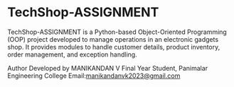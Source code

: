 # TechShop-ASSIGNMENT

TechShop-ASSIGNMENT is a Python-based Object-Oriented Programming (OOP) project developed to manage operations in an electronic gadgets shop. It provides modules to handle customer details, product inventory, order management, and exception handling.

Author
Developed by MANIKANDAN V
Final Year Student, Panimalar Engineering College
Email:manikandanvk2023@gmail.com
